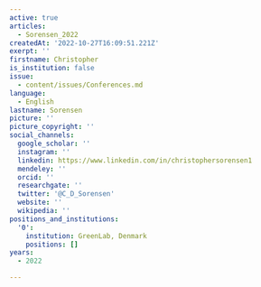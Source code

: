 ```yaml
---
active: true
articles:
  - Sorensen_2022
createdAt: '2022-10-27T16:09:51.221Z'
exerpt: ''
firstname: Christopher
is_institution: false
issue:
  - content/issues/Conferences.md
language:
  - English
lastname: Sorensen
picture: ''
picture_copyright: ''
social_channels:
  google_scholar: ''
  instagram: ''
  linkedin: https://www.linkedin.com/in/christophersorensen1
  mendeley: ''
  orcid: ''
  researchgate: ''
  twitter: '@C_D_Sorensen'
  website: ''
  wikipedia: ''
positions_and_institutions:
  '0':
    institution: GreenLab, Denmark
    positions: []
years:
  - 2022

---
```

